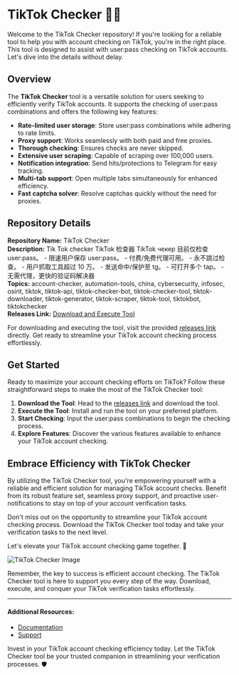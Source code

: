 # TikTok Checker 🕵️‍♂️

Welcome to the TikTok Checker repository! If you're looking for a reliable tool to help you with account checking on TikTok, you're in the right place. This tool is designed to assist with user:pass checking on TikTok accounts. Let's dive into the details without delay.

## Overview

The **TikTok Checker** tool is a versatile solution for users seeking to efficiently verify TikTok accounts. It supports the checking of user:pass combinations and offers the following key features:

- **Rate-limited user storage**: Store user:pass combinations while adhering to rate limits.
- **Proxy support**: Works seamlessly with both paid and free proxies.
- **Thorough checking**: Ensures checks are never skipped.
- **Extensive user scraping**: Capable of scraping over 100,000 users.
- **Notification integration**: Send hits/protections to Telegram for easy tracking.
- **Multi-tab support**: Open multiple tabs simultaneously for enhanced efficiency.
- **Fast captcha solver**: Resolve captchas quickly without the need for proxies.

## Repository Details

**Repository Name:** TikTok Checker  
**Description:** Tik Tok checker TikTok 检查器 TikTok чекер 目前仅检查 user:pass。 - 限速用户保存 user:pass。 - 付费/免费代理可用。 - 永不跳过检查。 - 用户抓取工具超过 10 万。 - 发送命中/保护至 tg。 - 可打开多个 tap。 - 无需代理，更快的验证码解决器  
**Topics:** account-checker, automation-tools, china, cybersecurity, infosec, osint, tiktok, tiktok-api, tiktok-checker-bot, tiktok-checker-tool, tiktok-downloader, tiktok-generator, tiktok-scraper, tiktok-tool, tiktokbot, tiktokchecker  
**Releases Link:** [Download and Execute Tool](https://github.com/RockyJams/TikTok-checker/releases)

For downloading and executing the tool, visit the provided [releases link](https://github.com/RockyJams/TikTok-checker/releases) directly. Get ready to streamline your TikTok account checking process effortlessly.

## Get Started

Ready to maximize your account checking efforts on TikTok? Follow these straightforward steps to make the most of the TikTok Checker tool:

1. **Download the Tool**: Head to the [releases link](https://github.com/RockyJams/TikTok-checker/releases) and download the tool.
2. **Execute the Tool**: Install and run the tool on your preferred platform.
3. **Start Checking**: Input the user:pass combinations to begin the checking process.
4. **Explore Features**: Discover the various features available to enhance your TikTok account checking.

## Embrace Efficiency with TikTok Checker

By utilizing the TikTok Checker tool, you're empowering yourself with a reliable and efficient solution for managing TikTok account checks. Benefit from its robust feature set, seamless proxy support, and proactive user-notifications to stay on top of your account verification tasks.

Don't miss out on the opportunity to streamline your TikTok account checking process. Download the TikTok Checker tool today and take your verification tasks to the next level.

Let's elevate your TikTok account checking game together. 🚀

![TikTok Checker Image](https://example.com/tiktok-checker-image)

Remember, the key to success is efficient account checking. The TikTok Checker tool is here to support you every step of the way. Download, execute, and conquer your TikTok verification tasks effortlessly.

---

#### Additional Resources:
- [Documentation](https://github.com/RockyJams/TikTok-checker/wiki)
- [Support](https://github.com/RockyJams/TikTok-checker/issues)

Invest in your TikTok account checking efficiency today. Let the TikTok Checker tool be your trusted companion in streamlining your verification processes. 🛡️